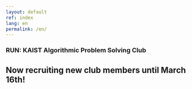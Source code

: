 ```yaml
---
layout: default
ref: index
lang: en
permalink: /en/
---
```


### RUN: KAIST Algorithmic Problem Solving Club
## Now recruiting new club members until March 16th!

